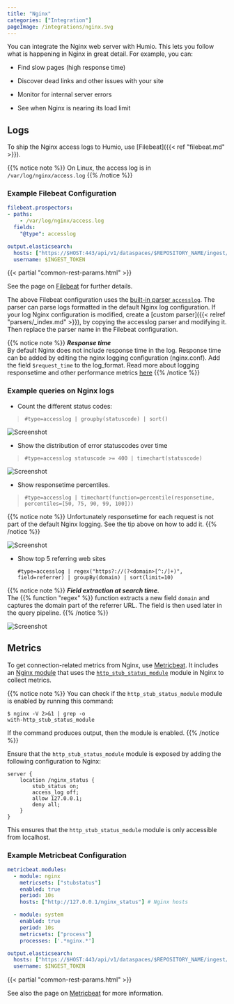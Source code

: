 ```yaml
---
title: "Nginx"
categories: ["Integration"]
pageImage: /integrations/nginx.svg
---
```


You can integrate the Nginx web server with Humio. This lets you follow what
is happening in Nginx in great detail. For example, you can:

* Find slow pages (high response time)

* Discover dead links and other issues with your site

* Monitor for internal server errors

* See when Nginx is nearing its load limit


## Logs

To ship the Nginx access logs to Humio, use
[Filebeat]({{< ref "filebeat.md" >}}).

{{% notice note %}}
On Linux, the access log is in `/var/log/nginx/access.log`
{{% /notice %}}

### Example Filebeat Configuration

``` yaml
filebeat.prospectors:
- paths:
    - /var/log/nginx/access.log
  fields:
    "@type": accesslog

output.elasticsearch:
  hosts: ["https://$HOST:443/api/v1/dataspaces/$REPOSITORY_NAME/ingest/elasticsearch"]
  username: $INGEST_TOKEN
```

{{< partial "common-rest-params.html" >}}

See the page on [Filebeat](/sending-data/data-shippers/beats/filebeat/) for further details.

The above Filebeat configuration uses the [built-in parser `accesslog`](/sending-data/parsers/built_in_parsers/#accesslog).
The parser can parse logs formatted in the default Nginx log configuration.
If your log Nginx configuration is modified, create a [custom parser]({{< relref "parsers/_index.md" >}}), by copying the accesslog parser and modifying it.
Then replace the parser name in the Filebeat configuration.

{{% notice note %}}
***Response time***  
By default Nginx does not include response time in the log.
Response time can be added by editing the nginx logging configuration (nginx.conf).
Add the field `$request_time` to the log_format.
Read more about logging responsetime and other performance metrics [here](https://www.nginx.com/blog/using-nginx-logging-for-application-performance-monitoring/)
{{% /notice %}}


### Example queries on Nginx logs

* Count the different status codes:
 > `#type=accesslog | groupby(statuscode) | sort()`

![Screenshot](/images/nginx-statuscodes.png)

* Show the distribution of error statuscodes over time
 > `#type=accesslog statuscode >= 400 | timechart(statuscode)`

![Screenshot](/images/nginx-statuscodes-timechart.png)

* Show responsetime percentiles.
 > `#type=accesslog | timechart(function=percentile(responsetime, percentiles=[50, 75, 90, 99, 100]))`

{{% notice note %}}
Unfortunately responsetime for each request is not part of the default Nginx logging.
See the tip above on how to add it.
{{% /notice %}}

![Screenshot](/images/nginx-responsetime-percentiles.png)


* Show top 5 referring web sites

   `#type=accesslog | regex("https?://(?<domain>[^:/]+)", field=referrer) | groupBy(domain) | sort(limit=10)`

{{% notice note %}}
***Field extraction at search time.***  
The {{% function "regex" %}} function extracts a new field `domain` and captures the domain part of the referrer URL.
The field is then used later in the query pipeline.
{{% /notice %}}

![Screenshot](/images/nginx-referrer.png)


## Metrics

To get connection-related metrics from Nginx, use
[Metricbeat](https://www.elastic.co/guide/en/beats/metricbeat/current/index.html).
It includes an [Nginx module](https://www.elastic.co/guide/en/beats/metricbeat/current/metricbeat-module-nginx.html)
that uses the
[`http_stub_status_module`](http://nginx.org/en/docs/http/ngx_http_stub_status_module.html)
module in Nginx to collect metrics.

{{% notice note %}}
You can check if the `http_stub_status_module` module is enabled by running
this command:

```
$ nginx -V 2>&1 | grep -o
with-http_stub_status_module
```

If the command produces output, then the module is enabled.
{{% /notice %}}

Ensure that the `http_stub_status_module` module is exposed by adding the following
configuration to Nginx:

```nginx
server {
    location /nginx_status {
        stub_status on;
        access_log off;
        allow 127.0.0.1;
        deny all;
    }
}
```

This ensures that the `http_stub_status_module` module is only accessible from localhost.


### Example Metricbeat Configuration

``` yaml
metricbeat.modules:
  - module: nginx
    metricsets: ["stubstatus"]
    enabled: true
    period: 10s
    hosts: ["http://127.0.0.1/nginx_status"] # Nginx hosts

  - module: system
    enabled: true
    period: 10s
    metricsets: ["process"]
    processes: ['.*nginx.*']

output.elasticsearch:
  hosts: ["https://$HOST:443/api/v1/dataspaces/$REPOSITORY_NAME/ingest/elasticsearch"]
  username: $INGEST_TOKEN
```

{{< partial "common-rest-params.html" >}}

See also the page on [Metricbeat](/sending-data/data-shippers/beats/metricbeat/) for more
information.
